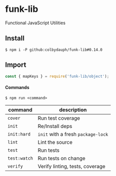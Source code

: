 # funk-lib

Functional JavaScript Utilities

## Install
```shell
$ npm i -P github:colbydauph/funk-lib#0.14.0
```

## Import
```javascript
const { mapKeys } = require('funk-lib/object');
```

#### Commands

`$ npm run <command>`

| command      | description   |
|--------------|---------------|
| `cover`      | Run test coverage |
| `init`       | Re/Install deps |
| `init:hard`  | `init` with a fresh `package-lock` |
| `lint`       | Lint the source |
| `test`       | Run tests |
| `test:watch` | Run tests on change |
| `verify`     | Verify linting, tests, coverage |